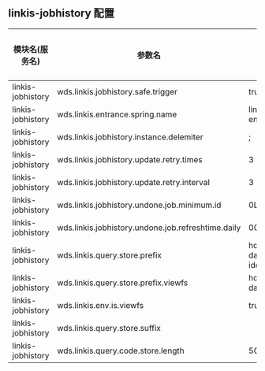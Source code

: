 ## linkis-jobhistory 配置

| 模块名(服务名) | 参数名 | 默认值 | 描述 | 是否引用|
| -------- | -------- | ----- |----- |  -----   |
|linkis-jobhistory|wds.linkis.jobhistory.safe.trigger |true|jobhistory.safe.trigger|
|linkis-jobhistory|wds.linkis.entrance.spring.name| linkis-cg-entrance |entrance.spring.name|
|linkis-jobhistory|wds.linkis.jobhistory.instance.delemiter|;|jobhistory.instance.delemiter|
|linkis-jobhistory|wds.linkis.jobhistory.update.retry.times| 3|jobhistory.update.retry.times|
|linkis-jobhistory|wds.linkis.jobhistory.update.retry.interval|3 * 1000 |jobhistory.update.retry.interval|
|linkis-jobhistory|wds.linkis.jobhistory.undone.job.minimum.id| 0L|jobhistory.undone.job.minimum.id  |
|linkis-jobhistory|wds.linkis.jobhistory.undone.job.refreshtime.daily|00:15| jobhistory.undone.job.refreshtime.daily|
|linkis-jobhistory|wds.linkis.query.store.prefix| hdfs:///apps-data/bdp-ide/ |query.store.prefix|
|linkis-jobhistory|wds.linkis.query.store.prefix.viewfs| hdfs:///apps-data/ |query.store.prefix.viewfs |
|linkis-jobhistory|wds.linkis.env.is.viewfs| true|env.is.viewfs|
|linkis-jobhistory|wds.linkis.query.store.suffix| |linkis.query.store.suffix|
|linkis-jobhistory|wds.linkis.query.code.store.length|50000| query.code.store.length|
